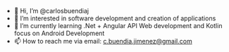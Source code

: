- 👋 Hi, I’m @carlosbuendiaj
- 👀 I’m interested in software development and creation of applications
- 🌱 I’m currently learning .Net + Angular API Web development and Kotlin focus on Android Development
- 📫 How to reach me via email: c.buendia.jimenez@gmail.com 

<!---
carlosbuendiaj/carlosbuendiaj is a ✨ special ✨ repository because its `README.md` (this file) appears on your GitHub profile.
You can click the Preview link to take a look at your changes.
--->
